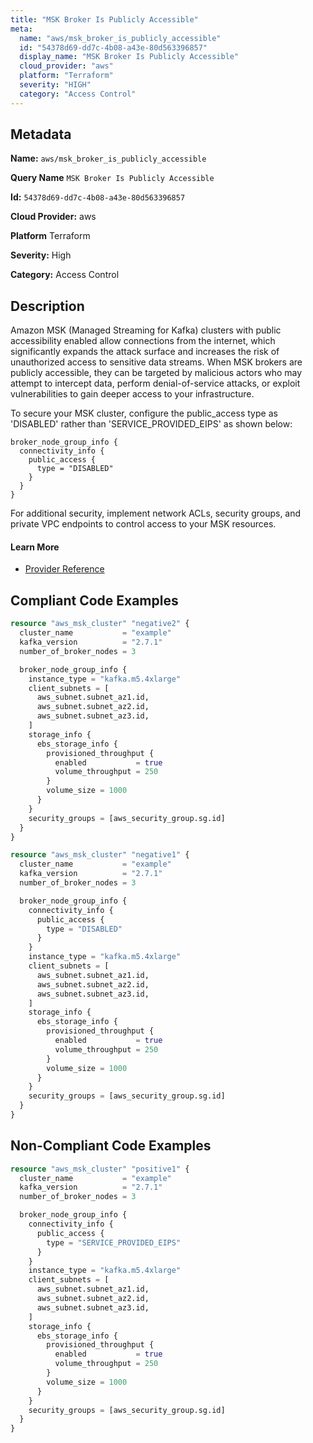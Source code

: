 ```yaml
---
title: "MSK Broker Is Publicly Accessible"
meta:
  name: "aws/msk_broker_is_publicly_accessible"
  id: "54378d69-dd7c-4b08-a43e-80d563396857"
  display_name: "MSK Broker Is Publicly Accessible"
  cloud_provider: "aws"
  platform: "Terraform"
  severity: "HIGH"
  category: "Access Control"
---
```

## Metadata

**Name:** `aws/msk_broker_is_publicly_accessible`

**Query Name** `MSK Broker Is Publicly Accessible`

**Id:** `54378d69-dd7c-4b08-a43e-80d563396857`

**Cloud Provider:** aws

**Platform** Terraform

**Severity:** High

**Category:** Access Control

## Description
Amazon MSK (Managed Streaming for Kafka) clusters with public accessibility enabled allow connections from the internet, which significantly expands the attack surface and increases the risk of unauthorized access to sensitive data streams. When MSK brokers are publicly accessible, they can be targeted by malicious actors who may attempt to intercept data, perform denial-of-service attacks, or exploit vulnerabilities to gain deeper access to your infrastructure. 

To secure your MSK cluster, configure the public_access type as 'DISABLED' rather than 'SERVICE_PROVIDED_EIPS' as shown below:

```hcl
broker_node_group_info {
  connectivity_info {
    public_access {
      type = "DISABLED"
    }
  }
}
```

For additional security, implement network ACLs, security groups, and private VPC endpoints to control access to your MSK resources.

#### Learn More

 - [Provider Reference](https://registry.terraform.io/providers/hashicorp/aws/latest/docs/resources/msk_cluster#public_access)


## Compliant Code Examples
```terraform
resource "aws_msk_cluster" "negative2" {
  cluster_name           = "example"
  kafka_version          = "2.7.1"
  number_of_broker_nodes = 3

  broker_node_group_info {
    instance_type = "kafka.m5.4xlarge"
    client_subnets = [
      aws_subnet.subnet_az1.id,
      aws_subnet.subnet_az2.id,
      aws_subnet.subnet_az3.id,
    ]
    storage_info {
      ebs_storage_info {
        provisioned_throughput {
          enabled           = true
          volume_throughput = 250
        }
        volume_size = 1000
      }
    }
    security_groups = [aws_security_group.sg.id]
  }
}

```

```terraform
resource "aws_msk_cluster" "negative1" {
  cluster_name           = "example"
  kafka_version          = "2.7.1"
  number_of_broker_nodes = 3

  broker_node_group_info {
    connectivity_info {
      public_access {
        type = "DISABLED"
      }
    }
    instance_type = "kafka.m5.4xlarge"
    client_subnets = [
      aws_subnet.subnet_az1.id,
      aws_subnet.subnet_az2.id,
      aws_subnet.subnet_az3.id,
    ]
    storage_info {
      ebs_storage_info {
        provisioned_throughput {
          enabled           = true
          volume_throughput = 250
        }
        volume_size = 1000
      }
    }
    security_groups = [aws_security_group.sg.id]
  }
}

```
## Non-Compliant Code Examples
```terraform
resource "aws_msk_cluster" "positive1" {
  cluster_name           = "example"
  kafka_version          = "2.7.1"
  number_of_broker_nodes = 3

  broker_node_group_info {
    connectivity_info {
      public_access {
        type = "SERVICE_PROVIDED_EIPS"
      }
    }
    instance_type = "kafka.m5.4xlarge"
    client_subnets = [
      aws_subnet.subnet_az1.id,
      aws_subnet.subnet_az2.id,
      aws_subnet.subnet_az3.id,
    ]
    storage_info {
      ebs_storage_info {
        provisioned_throughput {
          enabled           = true
          volume_throughput = 250
        }
        volume_size = 1000
      }
    }
    security_groups = [aws_security_group.sg.id]
  }
}

```